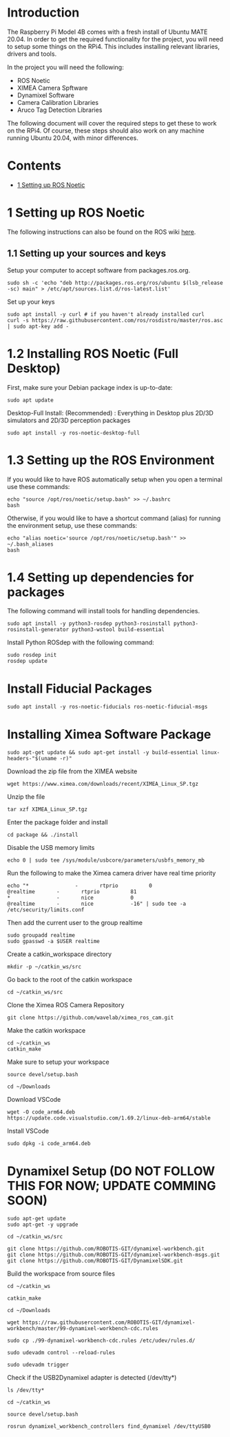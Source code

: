 # Introduction
The Raspberry Pi Model 4B comes with a fresh install of Ubuntu MATE 20.04.
In order to get the required functionality for the project, you will need to setup some things on the RPi4.
This includes installing relevant libraries, drivers and tools.

In the project you will need the following:
- ROS Noetic
- XIMEA Camera Spftware
- Dynamixel Software
- Camera Calibration Libraries
- Aruco Tag Detection Libraries

The following document will cover the required steps to get these to work on the RPi4.
Of course, these steps should also work on any machine running Ubuntu 20.04, with minor differences.

# Contents
- [1 Setting up ROS Noetic](1-setting-up-ros-noetic)

# 1 Setting up ROS Noetic

The following instructions can also be found on the ROS wiki [here](http://wiki.ros.org/noetic/Installation/Ubuntu).

## 1.1 Setting up your sources and keys

Setup your computer to accept software from packages.ros.org.

```console
sudo sh -c 'echo "deb http://packages.ros.org/ros/ubuntu $(lsb_release -sc) main" > /etc/apt/sources.list.d/ros-latest.list'
```

Set up your keys

```console
sudo apt install -y curl # if you haven't already installed curl
curl -s https://raw.githubusercontent.com/ros/rosdistro/master/ros.asc | sudo apt-key add -
```
#  1.2 Installing ROS Noetic (Full Desktop)
First, make sure your Debian package index is up-to-date:
```console
sudo apt update
```

Desktop-Full Install: (Recommended) : Everything in Desktop plus 2D/3D simulators and 2D/3D perception packages

```console
sudo apt install -y ros-noetic-desktop-full
```
    
# 1.3 Setting up the ROS Environment

If you would like to have ROS automatically setup when you open a terminal use these commands:
```console
echo "source /opt/ros/noetic/setup.bash" >> ~/.bashrc
bash
```
Otherwise, if you would like to have a shortcut command (alias) for running the environment setup, use these commands:

```console
echo "alias noetic='source /opt/ros/noetic/setup.bash'" >> ~/.bash_aliases
bash
```

# 1.4 Setting up dependencies for packages
The following command will install tools for handling dependencies.
```console
sudo apt install -y python3-rosdep python3-rosinstall python3-rosinstall-generator python3-wstool build-essential
```
Install Python ROSdep with the following command:
```console
sudo rosdep init
rosdep update
```

# Install Fiducial Packages
```console
sudo apt install -y ros-noetic-fiducials ros-noetic-fiducial-msgs
```

# Installing Ximea Software Package
```console
sudo apt-get update && sudo apt-get install -y build-essential linux-headers-"$(uname -r)" 
```
Download the zip file from the XIMEA website
```console
wget https://www.ximea.com/downloads/recent/XIMEA_Linux_SP.tgz
```
Unzip the file
```console
tar xzf XIMEA_Linux_SP.tgz
```
Enter the package folder and install
```console
cd package && ./install
```

Disable the USB memory limits
```console
echo 0 | sudo tee /sys/module/usbcore/parameters/usbfs_memory_mb
```
Run the following to make the Ximea camera driver have real time priority
```console
echo "*               -       rtprio          0
@realtime       -       rtprio          81
*               -       nice            0
@realtime       -       nice            -16" | sudo tee -a /etc/security/limits.conf
```
Then add the current user to the group realtime
```console
sudo groupadd realtime
sudo gpasswd -a $USER realtime
```

Create a catkin_workspace directory
```console
mkdir -p ~/catkin_ws/src
```

Go back to the root of the catkin workspace
```console
cd ~/catkin_ws/src
```

Clone the Ximea ROS Camera Repository
```console
git clone https://github.com/wavelab/ximea_ros_cam.git
```

Make the catkin workspace
```console
cd ~/catkin_ws
catkin_make
```

Make sure to setup your workspace
```console
source devel/setup.bash
```

```console
cd ~/Downloads
```

Download VSCode
```console
wget -O code_arm64.deb https://update.code.visualstudio.com/1.69.2/linux-deb-arm64/stable
```
Install VSCode
```console
sudo dpkg -i code_arm64.deb
```


# Dynamixel Setup (DO NOT FOLLOW THIS FOR NOW; UPDATE COMMING SOON)

```console
sudo apt-get update
sudo apt-get -y upgrade
```
```console
cd ~/catkin_ws/src
```
```console
git clone https://github.com/ROBOTIS-GIT/dynamixel-workbench.git
git clone https://github.com/ROBOTIS-GIT/dynamixel-workbench-msgs.git
git clone https://github.com/ROBOTIS-GIT/DynamixelSDK.git
```
Build the workspace from source files
```console
cd ~/catkin_ws
```
```console
catkin_make
```
```console
cd ~/Downloads
```
```console
wget https://raw.githubusercontent.com/ROBOTIS-GIT/dynamixel-workbench/master/99-dynamixel-workbench-cdc.rules
```
```console
sudo cp ./99-dynamixel-workbench-cdc.rules /etc/udev/rules.d/
```
```console
sudo udevadm control --reload-rules
```
```console
sudo udevadm trigger
```
Check if the USB2Dynamixel adapter is detected (/dev/tty*)
```console
ls /dev/tty*
```
```console
cd ~/catkin_ws
```
```console
source devel/setup.bash
```
```console
rosrun dynamixel_workbench_controllers find_dynamixel /dev/ttyUSB0
```
